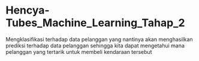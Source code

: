 # Hencya-Tubes_Machine_Learning_Tahap_2
Mengklasifikasi terhadap data pelanggan yang nantinya akan menghasilkan prediksi terhadap data pelanggan sehingga kita dapat mengetahui mana pelanggan  yang tertarik untuk membeli kendaraan tersebut
